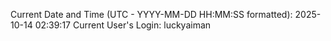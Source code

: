 Current Date and Time (UTC - YYYY-MM-DD HH:MM:SS formatted): 2025-10-14 02:39:17
Current User's Login: luckyaiman
